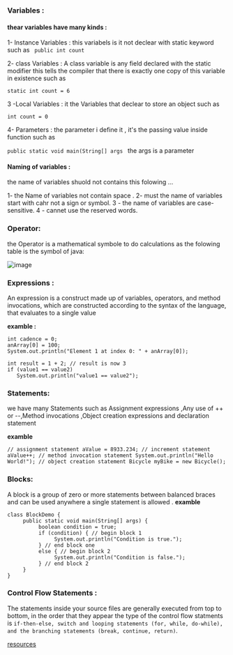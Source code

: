 ### Variables :

#### thear  variables have many kinds : <br/> 
1- Instance Variables : this variabels is it not declear with  static keyword  such as 
` public int count` <br/>

2- class  Variables  : A class variable is any field declared with the  static modifier this tells the compiler that there is exactly one copy of this variable in existence  such as

`static int count = 6`

3 -Local Variables : it the Variables that declear to store an object such as 

`int count = 0`

4- Parameters : the parameter i define it , it's the passing value inside function such as 

`public static void main(String[] args ` the args is a parameter

#### Naming of variables :
the name of variables shuold not contains this folowing ...

1- the Name of variables not contain space .
2-  must the name of variables start with cahr not a sign  or symbol.
3 - the name of variables are case-sensitive.
4 - cannet use the reserved words.

### Operator:

the Operator is a mathematical symbole to do calculations as the folowing table is the symbol of java:

![image](https://user-images.githubusercontent.com/97642724/155745820-f6b2657e-b8b8-44c0-b785-9de198197c11.png)

### Expressions :

An expression is a construct made up of variables, operators, and method invocations, which are constructed according to the syntax of the language, that evaluates to a single value

 **examble :**
 
 ```
 int cadence = 0;
anArray[0] = 100;
System.out.println("Element 1 at index 0: " + anArray[0]);

int result = 1 + 2; // result is now 3
if (value1 == value2) 
    System.out.println("value1 == value2");
 ```
 
### Statements:

we have many Statements such as Assignment expressions ,Any use of ++ or --,Method invocations
,Object creation expressions and declaration statement

**examble**

``
// assignment statement
aValue = 8933.234;
// increment statement
aValue++;
// method invocation statement
System.out.println("Hello World!");
// object creation statement
Bicycle myBike = new Bicycle();
``

### Blocks: 
A block is a group of zero or more statements between balanced braces and can be used anywhere a single statement is allowed .
**examble**

```
class BlockDemo {
     public static void main(String[] args) {
          boolean condition = true;
          if (condition) { // begin block 1
               System.out.println("Condition is true.");
          } // end block one
          else { // begin block 2
               System.out.println("Condition is false.");
          } // end block 2
     }
}

```

### Control Flow Statements :

The statements inside your source files are generally executed from top to bottom, in the order that they appear the type of the control flow statments is `if-then-else, switch
and looping statements (for, while, do-while), and the branching statements (break, continue, return)`.



[resources](https://docs.oracle.com/javase/tutorial/java/nutsandbolts/index.html)





